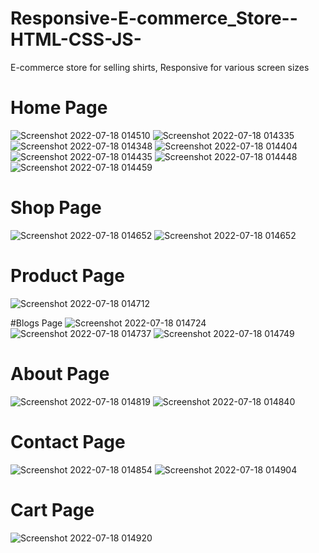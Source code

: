 # Responsive-E-commerce_Store--HTML-CSS-JS-
E-commerce store for selling shirts, Responsive for various screen sizes

# Home Page
![Screenshot 2022-07-18 014510](https://user-images.githubusercontent.com/61240683/179429933-6f131976-6ae8-4774-853e-a9e403637539.png)
![Screenshot 2022-07-18 014335](https://user-images.githubusercontent.com/61240683/179429934-f1635b16-69b2-445a-8a66-ac5bcf23077b.png)
![Screenshot 2022-07-18 014348](https://user-images.githubusercontent.com/61240683/179429941-030accdf-cee6-413b-8a0c-f83472c6e8f9.png)
![Screenshot 2022-07-18 014404](https://user-images.githubusercontent.com/61240683/179429943-23034b43-ed7d-40b4-ad97-c568553cf03d.png)
![Screenshot 2022-07-18 014435](https://user-images.githubusercontent.com/61240683/179429946-39364dfb-4ae6-4aad-9e65-5c42b0d4d70a.png)
![Screenshot 2022-07-18 014448](https://user-images.githubusercontent.com/61240683/179429951-e02a059f-755b-476a-ae63-55dba5e022c7.png)
![Screenshot 2022-07-18 014459](https://user-images.githubusercontent.com/61240683/179429926-8cb2bfc4-2f84-4d41-8970-9be5072e084a.png)


# Shop Page
![Screenshot 2022-07-18 014652](https://user-images.githubusercontent.com/61240683/179430017-fbe73809-35bd-4452-bbf4-14271c53b041.png)
![Screenshot 2022-07-18 014652](https://user-images.githubusercontent.com/61240683/179430053-f198cc38-9e65-445f-a706-5a7903817519.png)


# Product Page
![Screenshot 2022-07-18 014712](https://user-images.githubusercontent.com/61240683/179430034-381c592d-16cc-47e1-982c-3ea8f7b00890.png)


#Blogs Page
![Screenshot 2022-07-18 014724](https://user-images.githubusercontent.com/61240683/179430102-6f56c465-039a-4bcc-a88e-b5d648ba08cd.png)
![Screenshot 2022-07-18 014737](https://user-images.githubusercontent.com/61240683/179430106-b7e1c9c9-8b65-4fd4-9784-60e9a9d27a6f.png)
![Screenshot 2022-07-18 014749](https://user-images.githubusercontent.com/61240683/179430112-2ea91acd-6dab-45f9-ad8d-0f7b31c7d423.png)


# About Page
![Screenshot 2022-07-18 014819](https://user-images.githubusercontent.com/61240683/179430152-3caff94e-af86-425d-bb78-d87ebe7e5cb4.png)
![Screenshot 2022-07-18 014840](https://user-images.githubusercontent.com/61240683/179430160-9754dbc4-e42d-4495-8d13-7ffb3edfbd30.png)


# Contact Page
![Screenshot 2022-07-18 014854](https://user-images.githubusercontent.com/61240683/179430201-9a846bbb-692b-42a1-9d28-6602db5f00d1.png)
![Screenshot 2022-07-18 014904](https://user-images.githubusercontent.com/61240683/179430207-d58f5eec-2eb6-48b2-9ad0-e1902e0bc334.png)

# Cart Page
![Screenshot 2022-07-18 014920](https://user-images.githubusercontent.com/61240683/179430222-dfa2ec27-0126-41fc-be5e-3635b63c8925.png)
